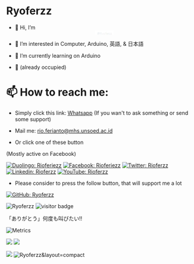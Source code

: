 <h1>Ryoferzz</h1>

 - 👋 Hi, I’m <img src="https://github.com/Ryoferzz/Ryoferzz/blob/main/src/Vanilla-1s-280px.gif" style="width:50px;display: block; margin: 0 auto;">

 - 👀 I’m interested in Computer, Arduino, 英語, & 日本語
 
 - 🌱 I’m currently learning on Arduino
 
 - 💞️ (already occupied)
 
 <h1>📫 How to reach me:</h1>

 - Simply click this link: [Whatsapp](https://s.id/Ryo-chan) (If you wan't to ask something or send some support)
 
 - Mail me: rio.ferianto@mhs.unsoed.ac.id

 - Or click one of these button 
 
 (Mostly active on Facebook)


[![Duolingo: Rioferiezz](https://img.shields.io/badge/Duolingo-58CC02?style=for-the-badge&logo=Duolingo&logoColor=white)](https://www.duolingo.com/profile/RioFeriant)
[![Facebook: Rioferiezz](https://img.shields.io/badge/Facebook-1877F2?style=for-the-badge&logo=Rio&logoColor=white)](https://facebook.com/rioferiezz)
[![Twitter: Rioferzz](https://img.shields.io/badge/Twitter-1DA1F2?style=for-the-badge&logo=twitter&logoColor=white)](https://twitter.com/Rioferzz)
[![Linkedin: Rioferzz](https://img.shields.io/badge/LinkedIn-0077B5?style=for-the-badge&logo=linkedin&logoColor=white)](https://www.linkedin.com/in/rio-ferianto-1392b712a/)
[![YouTube: Rioferzz](https://img.shields.io/badge/YouTube-FF0000?style=for-the-badge&logo=youtube&logoColor=white)](https://www.youtube.com/channel/UC9ppbV54mFWroWbS6fFZuEw)

 - Please consider to press the follow button, that will support me a lot

[![GitHub: Ryoferzz](https://img.shields.io/github/followers/Ryoferzz?label=follow&style=social)](https://github.com/Ryoferzz)
<p align="left">
  <img src="https://komarev.com/ghpvc/?username=Ryoferzz" alt="Ryoferzz" />
  <img src="https://visitor-badge.glitch.me/badge?page_id=Ryoferzz" alt="visitor badge"/>
</p>




「ありがとう」何度も叫びたい!!



<!---
Ryoferzz/Ryoferzz is a ✨ special ✨ repository because its `README.md` (this file) appears on your GitHub profile.
You can click the Preview link to take a look at your changes.
--->

![Metrics](https://metrics.lecoq.io/Ryoferzz?template=classic&base.indepth=false&base.hireable=false&config.timezone=Asia%2FJakarta)

<p align="left">
    <img width="48%" src="https://github-readme-stats.vercel.app/api?username=Ryoferzz&show_icons=true" />
    <img width="48%" src="https://github-readme-stats.vercel.app/api/top-langs/?username=Ryoferzz&layout=compact" />
</p>



<p align="left">
    <img width="48%" src="https://activity-graph.herokuapp.com/graph?username=Ryoferzz&theme=minimal&layout=compact" />
    <img width="48%" src="https://github-readme-streak-stats.herokuapp.com/?user=Ryoferzz&theme=radical" alt="Ryoferzz&layout=compact" />
</p>


